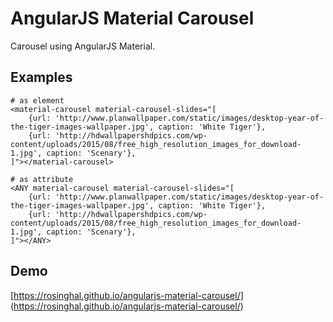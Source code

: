 # AngularJS Material Carousel
Carousel using AngularJS Material.


## Examples
```shell
# as element
<material-carousel material-carousel-slides="[
	{url: 'http://www.planwallpaper.com/static/images/desktop-year-of-the-tiger-images-wallpaper.jpg', caption: 'White Tiger'},
	{url: 'http://hdwallpapershdpics.com/wp-content/uploads/2015/08/free_high_resolution_images_for_download-1.jpg', caption: 'Scenary'},
]"></material-carousel>

# as attribute
<ANY material-carousel material-carousel-slides="[
	{url: 'http://www.planwallpaper.com/static/images/desktop-year-of-the-tiger-images-wallpaper.jpg', caption: 'White Tiger'},
	{url: 'http://hdwallpapershdpics.com/wp-content/uploads/2015/08/free_high_resolution_images_for_download-1.jpg', caption: 'Scenary'},
]"></ANY>
```
## Demo
[https://rosinghal.github.io/angularjs-material-carousel/] (https://rosinghal.github.io/angularjs-material-carousel/)